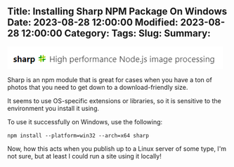 Title: Installing Sharp NPM Package On Windows
Date: 2023-08-28 12:00:00
Modified: 2023-08-28 12:00:00
Category: 
Tags: 
Slug: 
Summary:
---

![SharpLogo](images/sharp-node-image-processing/1.png)


Sharp is an npm module that is great for cases when you have a ton of photos that you need to get down to a download-friendly size.

It seems to use OS-specific extensions or libraries, so it is sensitive to the environment you install it using.

To use it successfully on Windows, use the following:

```
npm install --platform=win32 --arch=x64 sharp
```

Now, how this acts when you publish up to a Linux server of some type, I'm not sure, but at least I could run a site using it locally!
